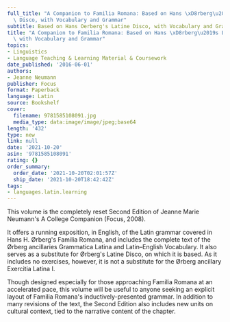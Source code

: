 ```yaml
---
full_title: "A Companion to Familia Romana: Based on Hans \xD8rberg\u2019s Latine\
  \ Disco, with Vocabulary and Grammar"
subtitle: Based on Hans Oerberg's Latine Disco, with Vocabulary and Grammar
title: "A Companion to Familia Romana: Based on Hans \xD8rberg\u2019s Latine Disco,\
  \ with Vocabulary and Grammar"
topics:
- Linguistics
- Language Teaching & Learning Material & Coursework
date_published: '2016-06-01'
authors:
- Jeanne Neumann
publisher: Focus
format: Paperback
language: Latin
source: Bookshelf
cover:
  filename: 9781585108091.jpg
  media_type: data:image/image/jpeg;base64
length: '432'
type: new
link: null
date: '2021-10-20'
asin: '9781585108091'
rating: {}
order_summary:
  order_date: '2021-10-20T02:01:57Z'
  ship_date: '2021-10-20T18:42:42Z'
tags:
- languages.latin.learning
---
```

This volume is the completely reset Second Edition of Jeanne Marie Neumann's A College Companion (Focus, 2008).

It offers a running exposition, in English, of the Latin grammar covered in Hans H. Ørberg's Familia Romana, and includes the complete text of the Ørberg ancillaries Grammatica Latina and Latin–English Vocabulary. It also serves as a substitute for Ørberg's Latine Disco, on which it is based. As it includes no exercises, however, it is not a substitute for the Ørberg ancillary Exercitia Latina I.

Though designed especially for those approaching Familia Romana at an accelerated pace, this volume will be useful to anyone seeking an explicit layout of Familia Romana's inductively-presented grammar. In addition to many revisions of the text, the Second Edition also includes new units on cultural context, tied to the narrative content of the chapter.
